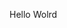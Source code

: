 Hello Wolrd





























































































































































































































































































































































































































































































































































































































































































































































































































































































































































































































































